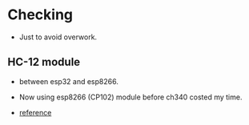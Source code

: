 # Checking

- Just to avoid overwork.

## HC-12 module

- between esp32 and esp8266.

- Now using esp8266 (CP102) module before ch340 costed my time.

- [reference](https://howtomechatronics.com/tutorials/arduino/arduino-and-hc-12-long-range-wireless-communication-module/)
